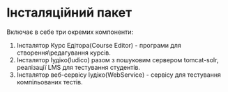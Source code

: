 # Інсталяційний пакет #
Включає в себе три окремих компоненти:
  1. Інсталятор Курс Едітора(Course Editor) - програми для створення\редагування курсів.
  1. Інсталятор Іудіко(Iudico) разом з пошуковим сервером tomcat-solr, реалізації LMS для тестування студентів.
  1. Інсталятор веб-сервісу Іудіко(WebService) - сервісу для тестування компільованих тестів.